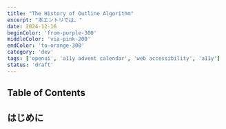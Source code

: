 ```yaml
---
title: "The History of Outline Algorithm"
excerpt: "本エントリでは、"
date: 2024-12-16
beginColor: 'from-purple-300'
middleColor: 'via-pink-200'
endColor: 'to-orange-300'
category: 'dev'
tags: ['openui', 'a11y advent calendar', 'web accessibility', 'a11y']
status: 'draft'
---
```

## Table of Contents

## はじめに
